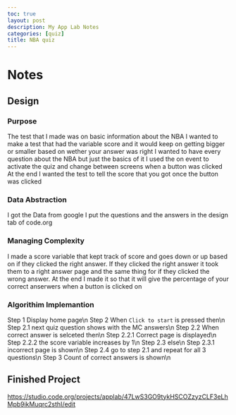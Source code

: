 ```yaml
---
toc: true
layout: post
description: My App Lab Notes
categories: [quiz]
title: NBA quiz 
---
```

# Notes

## Design

### Purpose
 The test that I made was on basic information about the NBA
 I wanted to make a test that had the variable score and it would keep on getting bigger or smaller based on wether your answer was right
 I wanted to have every question about the NBA but just the basics of it 
 I used the on event to activate the quiz and change between screens when a button was clicked
 At the end I wanted the test to tell the score that you got once the button was clicked

### Data Abstraction
I got the Data from google 
I put the questions and the answers in the design tab of code.org

### Managing Complexity
I made a score variable that kept track of score and goes down or up based on if they clicked the right answer.
If they clicked the right answer it took them to a right answer page and the same thing for if they clicked the wrong answer.
At the end I made it so that it will give the percentage of your correct anserwers when a button is clicked on

### Algorithim Implemantion
Step 1 Display home page\n
Step 2 When `Click to start` is pressed then\n 
    Step 2.1 next quiz question shows with the MC answers\n
    Step 2.2 When correct answer is selceted then\n
        Step 2.2.1 Correct page is displayed\n 
        Step 2.2.2 the score variable increases by 1\n
    Step 2.3 else\n
         Step 2.3.1 incorrect page is shown\n
    Step 2.4 go to step 2.1 and repeat for all 3 questions\n
Step 3 Count of correct answers is shown\n

## Finished Project
https://studio.code.org/projects/applab/47LwS3GO9tykHSCOZzyzCLF3eLhMpb9ikMuqrc2sthI/edit


